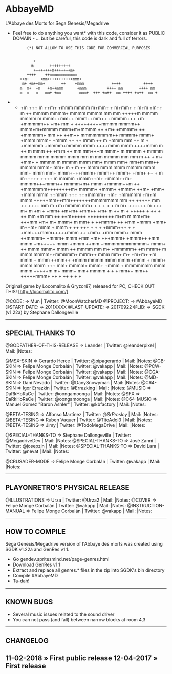 # AbbayeMD
L'Abbaye des Morts for Sega Genesis/Megadrive



   - Feel free to do anything you want* with this code, consider it as PUBLIC DOMAIN -
              ... but be careful, this code is dark and full of terrors.

               (*) NOT ALLOW TO USE THIS CODE FOR COMMERCIAL PURPOSES


                  +
                 m       +++++++++
                  ++++++++m+++++++m+
               ++++    ++mmmmmmmmmmmm
            ++m+     +mm+++++++++++mmm+
             m+ +m++mm+       ++    +mmm            ++++          ++++
            m  m+  +m   +m++mmm      +mmm         ++++ mm       ++++ mm
            m  m   m   mm+ +mm        mmm+  +++ +m++  mm ++++ +m++  mm +
   +   +    +m +++ m ++m+ +mmm        mmmm    m+mm+     +   m+mm+     +
    m+m      +m++   m ++  mmmm        mmmm+   mmmm          mmmm
     mm mm      +++++m    mmmm        mmmm m  mmm++mm++     mmm++mm++       +mmmm+++   +m +mmmmm++      +m+
     mm +        +++++++++mmmm        mmmm++  mmm+m+mmmm    mmm+m+mmmm    ++    +m+  +mmmm+    ++     +mmmmm+
     mm        ++   ++m++ mmmmmmmm++  mmmm+   mmm+   +mmm   mmm+   +mmm  ++     ++    mmm     ++     m   +mmm
     mm ++     m   +    +mmmmm  +mmmm+mmmm    mmm ++++mmm   mmm ++++mmm  m  ++  m     mmm ++ +m     m   ++ mm
     mm+++m     mmm+   m  mmmm +      mmmm    mmmm    mmm   mmmm    mmm mm m   mm     mmmm   mm    mm  m  ++
     +        m+  +mm+ +  mmmm m      mmmm    mmm     mm+   mmm     mm+ mm+m   mm++   mmmm   mmm+  mm+ m +
             m  ++   mmm  mmm mmm     mmmm    mmm    mm+    mmm    mm+  mmm++++mmm+   mmm++  mmm+  +mm+ ++  +
             m  m+++++  ++++   m      mmmm    +mmm++m+      +mmm++m+     mmmm+++mmm++ mmmm+m+ mmm   +mmmm++m
             ++  +mmmmmm++++++++m+    mmmm+    +mmm+         +mmm+        ++m+  +mm+   +mmm    mmm    ++mmm
              +++  +++mmmm+      +m+ +mmmmm           +m+m                                      mmm
                 +++++mm++mm+++++++mmmmmmm           mm  ++                               +++++  mm
              ++    ++++  mm     m  +m+mmmm          mm+      +     +  +             +    +   m  m+
              ++++++   m +++ m+  m   +m +            +mm+   +m+m+ +mm++               +m+     m ++
                        m   +   +++++ +            ++ + ++ mm  +m mm ++                 ++m+++++
                         +++++++++                 m+m   m mm+m+   +++mm       +m+
                              m+                   mmm+ m  mm+  + ++mmm+  ++ +mm
                                                    +mmm    +mm+ m++m+      mmm
                                                      +                     mmm
                                   +    ++   +++  +                +   +   +mmm+++      +   +
                                 +mm+++mmm+++++mmm    ++ +mm+    +mm  mmm+  mmm      ++mmmm+
                                +mmm+   mmm   +mm   +m+ +++mmm+ +mmm++ +mm  mmm    +m+++++
                                 mmm   +mmm ++mm   +mmmmmmmmmmm+ mmm+  ++   mmm   mmm+
                                 mmm ++ mmmm  mm   m+ +mmmmm+ +m mmm+ m     mmm   mmmm++mmmmm+
                                 mmm++  mmm   mm+  m+  +m+m+  +m mmm   +    mmm    ++mm++ +mmm
                                 mmmm   mmm   mmm   +mmm + mmm+  mmm        mmm        +++ mm+
                                 mmmm+  mmm+  +mmm +  mmmmmmm    mmm        mmm     +++++m m+
                                 mmm+   mm+    mmmm    + + +     mm++       mm++  +++++mmm+
                                 ++     +       ++               +          +           +


Original game by Locomalito & Gryzor87, released for PC, CHECK OUT THIS! [http://locomalito.com/]

@CODE:                     =>  Mun                           | Twitter: @MoonWatcherMD
@PROJECT:                  =>  #AbbayeMD
@START-DATE:               =>  2011XXXX
@LAST-UPDATE:              =>  20170922
@LIB:                      =>  SGDK (v1.22a) by Stephane Dallongeville



--------------------------------------------------------------------------------------------------------------------------------
 SPECIAL THANKS TO
--------------------------------------------------------------------------------------------------------------------------------

@GODFATHER-OF-THIS-RELEASE => Leander                        | Twitter: @leanderpixel      | Mail:                     |Notes:

@MSX-SKIN                  => Gerardo Herce                  | Twitter: @pipagerardo       | Mail:                     |Notes:
@GB-SKIN                   => Felipe Monge Corbalán          | Twitter: @vakapp            | Mail:                     |Notes:
@PCW-SKIN                  => Felipe Monge Corbalán          | Twitter: @vakapp            | Mail:                     |Notes:
@CGA-SKIN                  => Felipe Monge Corbalán          | Twitter: @vakapp            | Mail:                     |Notes:
@MD-SKIN                   => Dani Nevado                    | Twitter: @DanySnowyman      | Mail:                     |Notes:
@C64-SKIN                  => Igor Errazkin                  | Twitter: @Errazking         | Mail:                     |Notes:
@MUSIC                     => DaRkHoRaCe                     | Twitter: @oongamoonga       | Mail:                     |Notes:
@SFX                       => DaRkHoRaCe                     | Twitter: @oongamoonga       | Mail:                     |Notes:
@C64-MUSIC                 => Manuel Gomez "Baron Ashler"    | Twitter: @kbfactory         | Mail:                     |Notes:

@BETA-TESING               => Alfonso Martínez               | Twitter: @_SrPresley_       | Mail:                     |Notes:
@BETA-TESING               => Ruben Vaquer                   | Twitter: @TitoAdol3         | Mail:                     |Notes:
@BETA-TESING               => Jimy                           | Twitter: @TodoMegaDrive     | Mail:                     |Notes:

@SPECIAL-THANKS-TO         => Stephane Dallongeville         | Twitter: @MegadriveDev      | Mail:                     |Notes:
@SPECIAL-THANKS-TO         => José Zanni                     | Twitter: @josepzin          | Mail:                     |Notes:
@SPECIAL-THANKS-TO         => David Lara                     | Twitter: @nevat             | Mail:                     |Notes:

@CRUSADER-MODE             => Felipe Monge Corbalán          | Twitter: @vakapp            | Mail:                     |Notes:



--------------------------------------------------------------------------------------------------------------------------------
 PLAYONRETRO'S PHYSICAL RELEASE
--------------------------------------------------------------------------------------------------------------------------------

@ILLUSTRATIONS             => Urza                           | Twitter: @Urza2             | Mail:                     |Notes:
@COVER                     => Felipe Monge Corbalán          | Twitter: @vakapp            | Mail:                     |Notes:
@INSTRUCTION-MANUAL        => Felipe Monge Corbalán          | Twitter: @vakapp            | Mail:                     |Notes:



--------------------------------------------------------------------------------------------------------------------------------
 HOW TO COMPILE
--------------------------------------------------------------------------------------------------------------------------------

Sega Genesis/Megadrive version of l'Abbaye des morts was created using SGDK v1.22a and GenRes v1.1.

 - Go gendev.spritesmind.net/page-genres.html
 - Download GenRes v1.1
 - Extract and replace all genres.* files in the zip into SGDK's bin directory
 - Compile #AbbayeMD
 - Ta-dah!



--------------------------------------------------------------------------------------------------------------------------------
 KNOWN BUGS
--------------------------------------------------------------------------------------------------------------------------------

- Several music issues related to the sound driver
- You can not pass (and fall) between narrow blocks at room 4,3



--------------------------------------------------------------------------------------------------------------------------------
 CHANGELOG
--------------------------------------------------------------------------------------------------------------------------------
11-02-2018 » First public release
12-04-2017 » First release
--------------------------------------------------------------------------------------------------------------------------------

